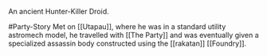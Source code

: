 An ancient Hunter-Killer Droid.

#Party-Story
Met on [[Utapau]], where he was in a standard utility astromech model, he travelled with [[The Party]] and was eventually given a specialized assassin body constructed using the [[rakatan]] [[Foundry]].